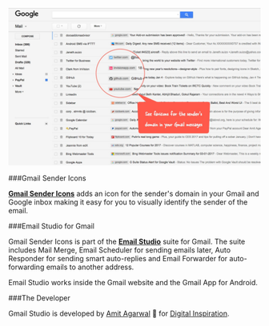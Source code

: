 
![Gmail Icons](/screenshot.jpg)

###Gmail Sender Icons

[**Gmail Sender Icons**](https://chrome.google.com/webstore/detail/gmail-sender-icons/jniljaamodclkmphgkgkooplflhkadpg?hl=en) adds an icon for the sender's domain in your Gmail and Google inbox making it easy for you to visually identify the sender of the email.

###Email Studio for Gmail

Gmail Sender Icons is part of the [**Email Studio**](https://gsuite.google.com/marketplace/app/email_studio_for_gmail/60106804857) suite for Gmail.  The suite includes Mail Merge, Email Scheduler for sending emails later, Auto Responder for sending smart auto-replies and Email Forwarder for auto-forwarding emails to another address.  

Email Studio works inside the Gmail website and the Gmail App for Android. 

###The Developer

Gmail Studio is developed by [Amit Agarwal](https://digitalinspiration.com/google-developer) 👋 for [Digital Inspiration](https://digitalinspiration.com/).